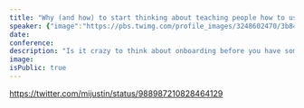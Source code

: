 ```yaml
---
title: "Why (and how) to start thinking about teaching people how to use your product... even if it isn't built yet"
speaker: {"image":"https://pbs.twimg.com/profile_images/3248602470/3b84cc1ed8c30e766002a79b5e907ad6.jpeg","name":"Alli Blum","title":"SaaS Onboarding Optimization Consultant","bioUrl":"http://www.microconf.com/starter/speakers/alli-blum/","twitter":"AlliBlum","website":"http://www.alliblum.com","location":"New Jersey","description":"SaaS Trial Optimization. Bylines @kissmetrics @CrazyEgg & @Autopilotus @mixpanel. I don't tweet. Email me at alli@alliblum.com","verified":false}
date:
conference:
description: "Is it crazy to think about onboarding before you have something to onboard people onto? Should onboarding be a priority when you're still teeny tiny? We'll talk about how your early stage actually gives you an unfair advantage–and how to use it."
image:
isPublic: true
---
```


https://twitter.com/mijustin/status/988987210828464129
